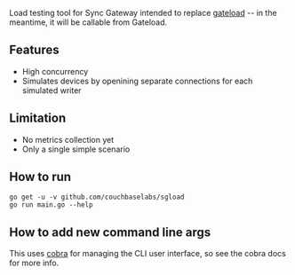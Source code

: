 
Load testing tool for Sync Gateway intended to replace [gateload](https://github.com/couchbaselabs/gateload) -- in the meantime, it will be callable from Gateload.

## Features

* High concurrency
* Simulates devices by openining separate connections for each simulated writer

## Limitation

* No metrics collection yet
* Only a single simple scenario

## How to run

```
go get -u -v github.com/couchbaselabs/sgload
go run main.go --help
```

## How to add new command line args

This uses [cobra](https://github.com/spf13/cobra) for managing the CLI user interface, so see the cobra docs for more info.

